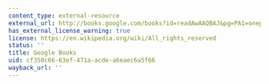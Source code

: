 ```yaml
---
content_type: external-resource
external_url: http://books.google.com/books?id=readAwAAQBAJ&pg=PA1=onepage
has_external_license_warning: true
license: https://en.wikipedia.org/wiki/All_rights_reserved
status: ''
title: Google Books
uid: cf350c66-63ef-471a-acde-a6eaec6a5f66
wayback_url: ''
---
```

